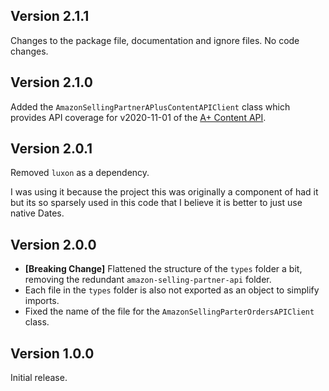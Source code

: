 ## Version 2.1.1
Changes to the package file, documentation and ignore files. No code changes.

## Version 2.1.0
Added the `AmazonSellingPartnerAPlusContentAPIClient` class which provides API coverage for v2020-11-01 of the [A+ Content API](https://developer-docs.amazon.com/sp-api/docs/selling-partner-api-for-a-content-management).

## Version 2.0.1
Removed `luxon` as a dependency.

I was using it because the project this was originally a component of had it but its so sparsely used in this code that I believe it is better to just use native Dates.

## Version 2.0.0

* **[Breaking Change]** Flattened the structure of the `types` folder a bit, removing the redundant `amazon-selling-partner-api` folder.
* Each file in the `types` folder is also not exported as an object to simplify imports.
* Fixed the name of the file for the `AmazonSellingParterOrdersAPIClient` class.

## Version 1.0.0
Initial release.